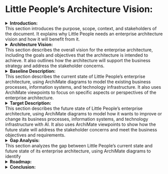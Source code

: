 # Little People’s Architecture Vision: 


<details> 
<summary><b>Introduction:</b></br>This section introduces the purpose, scope, context, and stakeholders of the document. It explains why Little People needs an enterprise architecture vision and how it will benefit from it. </summary>

## 1. Introduction
This document outlines our vision for the future state of our enterprise architecture, using TOGAF methodologies. Our goal is to develop a holistic approach to achieve our business strategy, improve business processes and information, and reduce IT costs. We have chosen ArchiMate as our enterprise architecture modeling language because of its portability, flexibility, documentation, and community support. In this document, we will describe our current state, future state, and transition plan for our enterprise architecture. We hope that this document will provide a clear and consistent view of our architecture vision and ultimately help us achieve our goals. 
### 1.1. Purpose of the document
The purpose of this document is to present Little People’s architecture vision, which is a high-level description of the desired future state of our enterprise architecture. This document will explain how Little People plans to use ArchiMate, a portable and flexible framework for enterprise architecture modeling, to support their business strategy and address their challenges. This document will also provide a detailed overview of Little People’s current state, future state, and transition plan for their enterprise architecture, following the TOGAF methodology. This document is intended for the following audiences:

- **Management and staff of Little People**: Authorised personell responsible for providing high-quality care and education to young children.
- **Parents/guadians of Little People’s children**: Authorised personell interested in the communication and collaboration with Little People regarding the care and education of their children.
- **IT professionals and consultants**:  Authorised personell involved in the design, implementation, and governance of Little People’s enterprise architecture.
- **Regulators and auditors**: Authorised personell who need to ensure that Little People complies with the relevant standards and regulations.

This document will help these audiences understand the vision, goals, benefits, and roadmap of Little People’s enterprise architecture. It will also help them communicate and collaborate effectively with each other and with external stakeholders. This document will serve as a guide and a reference for the ongoing development and management of Little People’s enterprise architecture.

### 1.2. Scope and context
The scope of this document is to present Little People’s architecture vision, which is a high-level description of the desired future state of their enterprise architecture. This document will cover the key components and relationships of Little People’s enterprise architecture, including their business processes, information systems, and technology infrastructure. It will also describe how Little People plans to use ArchiMate, a portable and flexible framework for enterprise architecture modeling, to support their business strategy and address their challenges.

The context of this document is Little People’s current situation and challenges. Little People is a child care organization with 10 schools that provide care and education to young children. The organization is committed to providing high-quality care and education, but it is facing some challenges. One challenge is that it has a lot of administrative tasks that take up a lot of time and resources. Another challenge is that it wants to improve the communication with parents and the learning experience for children. Adopting an Enterprise Architecture allowed Little People to develop relevant processes, analysis, and documentation to ensure the alignment of information systems to their business goals and objectives. This allowed them to develop a holistic approach to achieve their business strategy, improve business processes and information, and reduce IT costs.
### 1.3. Stakeholders and concerns
The stakeholders of Little People’s enterprise architecture are the individuals or groups who have an interest or influence in the organization’s architecture. They include the following:

- **Management and Staff**: The management and staff of Little People are responsible for providing high-quality care and education to young children. They are concerned about the efficiency and effectiveness of their business processes, the quality and security of their information systems, and the innovation and growth of their organization.
- **Guardians**: The guardians of Little People’s children are interested in the communication and collaboration with Little People. They are concerned about the safety and well-being of their children, the transparency and accessibility of their information, and the satisfaction and loyalty of their relationship.
- **IT Professionals and Consultants**: The IT professionals and consultants who are involved in the design, implementation, and governance of Little People’s enterprise architecture. They are concerned about the alignment and integration of their information systems, the compliance and standards of their technology infrastructure, and the performance and scalability of their solutions.
- **Regulators and Auditors**: The regulators and auditors who need to ensure that Little People complies with the relevant standards and regulations. They are concerned about the legality and ethics of Little People’s business practices, the accuracy and reliability of Little People’s information, and the accountability and auditability of Little People’s operations.

These are some of the main stakeholders and concerns of Little People’s enterprise architecture. Each stakeholder group has its own unique perspective on the organization’s architecture, as well as its own set of concerns that need to be addressed. By understanding these stakeholders and their concerns, Little People can develop an enterprise architecture that meets their needs while also achieving its business goals.
</details>

<details> 
<summary><b>Architecture Vision:</b></br>This section describes the overall vision for the enterprise architecture, including the goals and objectives that the architecture is intended to achieve. It also outlines how the architecture will support the business strategy and address the stakeholder concerns.</summary>


## 2. Architecture Vision 

### 2.1 Stakeholder Map Matrix </h3>
Table 1, the stakeholder map matrix table, provides a high-level overview of the stakeholders of Little People’s enterprise architecture and their involvement, class, and relevant artifacts. It can be used to identify the key stakeholders and their concerns, as well as to plan and prioritize the communication and collaboration with them. the Stakeholder column lists the main stakeholders of Little People’s enterprise architecture. The Involvement column indicates the level of involvement that each stakeholder has in the organization’s architecture. The Class column indicates whether the stakeholder is internal or external to the organization. The Relevant Artifacts column lists the architecture artifacts that are relevant to each stakeholder.

**Table 1: Stakeholder Map Matrix**
| Stakeholder          | Involvement | Class | Relevant Artifacts |
| -------------------- | ----------- | ----- | ------------------ |
| Management and Staff | High |	Internal | Business Architecture, Information Systems Architecture, Technology Architecture |
| Parents | High | External | Business Architecture, Information Systems Architecture |
| IT Professionals and Consultants | Medium | External | Information Systems Architecture, Technology Architecture |
| Regulators and Auditors | Low | External | Business Architecture, Information Systems Architecture, Technology Architecture |

This stakeholder map matrix table provides a high-level overview of the stakeholders of Little People’s enterprise architecture and their involvement, class, and relevant artifacts. It can be used to identify the key stakeholders and their concerns, as well as to plan and prioritize the communication and collaboration with them.

### 2.2 Value Chain Diagram
The value chain for Little People Child Care is represented as a series of interconnected functions that add value to the organization’s services. The Inbound Logistics function represents the activities involved in receiving, storing, and distributing the inputs to the organization’s services, such as supplies, materials, and equipment. The Operations function represents the activities involved in transforming the inputs into the final services, such as providing care and education to young children. The Outbound Logistics function represents the activities involved in delivering the final services to customers, such as providing reports and updates to parents. The Marketing & Sales function represents the activities involved in promoting and selling the organization’s services, such as advertising and enrollment. The Service function represents the activities involved in supporting and enhancing the organization’s services, such as providing customer support and feedback.

**Daigram 1: Little People Value Chain**
```mermaid
flowchart LR;
    id1[Inbound Logistics]-->id2[Operations];
    id2-->id3[Outbound Logistics];
    id3--> id4[Marketing & Sales];
    id4-->id5[Services];
```
**Daigram 2: Little People Value Chain**
![ValueChain](../img/value-chain.png)

**Diagram 1** value chain diagram shows how Little People Child Care creates value by performing a series of interconnected activities that transform inputs into valuable outputs. It also shows how each function contributes to the overall value of the organization’s services.

### 2.2. Business objectives and requirements
The business objectives and requirements for Little People’s enterprise architecture are based on the organization’s mission, vision, values, and goals. They reflect the main problems or challenges that Little People wants to solve or address with its enterprise architecture, as well as the expected benefits and outcomes of having a coherent and consistent enterprise architecture.

The following are some of the key business objectives and requirements for Little People’s enterprise architecture:

- **Enhance the learning experience for children**: Little People wants to provide personalized learning plans and adaptive assessments for each child, based on their individual needs, preferences, and progress. This will help to improve the quality of care and education that Little People provides to young children.
- **Improve communication with parents**: Little People wants to provide real-time updates on each child’s development and well-being, and send personalized notifications to parents. This will help to improve the transparency and accessibility of information, and increase the satisfaction and loyalty of parents.
- **Streamline administrative tasks** : Little People wants to automate administrative tasks such as scheduling, billing, and inventory management, and reduce manual errors and costs. This will help to improve the efficiency and effectiveness of Little People’s business processes.
- **Comply with standards and regulations**: Little People wants to ensure that its enterprise architecture complies with the relevant standards and regulations for child care and education. This will help to maintain the legality and ethics of Little People’s business practices.
- **Leverage existing technology infrastructure**: Little People wants to leverage its existing technology infrastructure and data sources, and integrate them with new AI solutions. This will help to maximize the return on investment and minimize the total cost of ownership of Little People’s enterprise architecture.

These business objectives and requirements provide a clear and concise statement of what Little People wants to achieve with its enterprise architecture. They serve as a guide and a reference for the subsequent phases of the TOGAF ADM process. They also help to communicate and collaborate effectively with the stakeholders and obtain their approval to proceed.
### 2.2. Architecture principles and constraints
### 2.3. Architecture vision statement
</details>

<details>
<summary><b>Baseline Description:</b></br>This section describes the current state of Little People’s enterprise architecture, using ArchiMate diagrams to model the existing business processes, information systems, and technology infrastructure. It also uses ArchiMate viewpoints to focus on specific aspects or perspectives of the enterprise architecture.</summary>

## 3. Baseline Description
### 3.1. Business architecture
### 3.2. Information systems architecture
### 3.3. Data architecture
### 3.4. Application architecture
### 3.5. Technology architecture
</details>

<details>
<summary><b>Target Description:</b></br>This section describes the future state of Little People’s enterprise architecture, using ArchiMate diagrams to model how it wants to improve or change its business processes, information systems, and technology infrastructure with AI. It also uses ArchiMate viewpoints to show how the future state will address the stakeholder concerns and meet the business objectives and requirements.</summary>

## 4. Target Description
### 4.1. Business architecture
### 4.2. Information systems architecture
### 4.3. Data architecture
### 4.4. Application architecture
### 4.5. Technology architecture
</details>

<details>
<summary><b>Gap Analysis:</b></br>This section analyzes the gap between Little People’s current state and future state of its enterprise architecture, using ArchiMate diagrams to identify</summary>

## 5. Gap Analysis
### 5.1. Differences between baseline and target architectures
### 5.2. Dependencies, risks, and opportunities
</details>
<details>
<summary><b>Roadmap:</b></br></summary>

## 6. Roadmap
### 6.1. Implementation plan
### 6.2. Timeline and milestones
</details>

<details>
<summary><b>Conclusion:</b></br></summary>

7. ## Conclusion
- ### Summary of key points
- ### Next steps
</details>